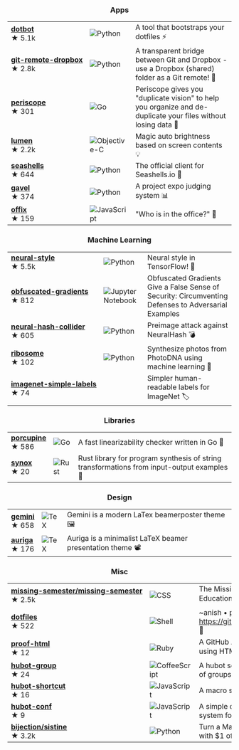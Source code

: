 <h3 align="center">Apps</h3>

| | | |
|---|---|---|
| [**dotbot**](https://github.com/anishathalye/dotbot) <br /> ★⁠ ⁠5.1k <!-- 5104 --> | ![Python](https://img.shields.io/badge/python-%233670A0?style=for-the-badge&logo=python&logoColor=ffdd54) | A tool that bootstraps your dotfiles ⚡️ |
| [**git⁠-⁠remote⁠-⁠dropbox**](https://github.com/anishathalye/git-remote-dropbox) <br /> ★⁠ ⁠2.8k <!-- 2837 --> | ![Python](https://img.shields.io/badge/python-%233670A0?style=for-the-badge&logo=python&logoColor=ffdd54) | A transparent bridge between Git and Dropbox - use a Dropbox (shared) folder as a Git remote! 🎁 |
| [**periscope**](https://github.com/anishathalye/periscope) <br /> ★⁠ ⁠301 | ![Go](https://img.shields.io/badge/go-%2300ADD8.svg?style=for-the-badge&logo=go&logoColor=white) | Periscope gives you "duplicate vision" to help you organize and de-duplicate your files without losing data 🔭 |
| [**lumen**](https://github.com/anishathalye/lumen) <br /> ★⁠ ⁠2.2k <!-- 2241 --> | ![Objective-C](https://img.shields.io/badge/objective--c-%23387bcc.svg?style=for-the-badge&logo=apple&logoColor=white) | Magic auto brightness based on screen contents 💡 |
| [**seashells**](https://github.com/anishathalye/seashells) <br /> ★⁠ ⁠644 | ![Python](https://img.shields.io/badge/python-%233670A0?style=for-the-badge&logo=python&logoColor=ffdd54) | The official client for Seashells.io 🐚 |
| [**gavel**](https://github.com/anishathalye/gavel) <br /> ★⁠ ⁠374 | ![Python](https://img.shields.io/badge/python-%233670A0?style=for-the-badge&logo=python&logoColor=ffdd54) | A project expo judging system 📊 |
| [**offix**](https://github.com/anishathalye/offix) <br /> ★⁠ ⁠159 | ![JavaScript](https://img.shields.io/badge/javascript-%23323330.svg?style=for-the-badge&logo=javascript&logoColor=%23F7DF1E) | "Who is in the office?" 👀 |

<h3 align="center">Machine Learning</h3>

| | | |
|---|---|---|
| [**neural⁠-⁠style**](https://github.com/anishathalye/neural-style) <br /> ★⁠ ⁠5.5k <!-- 5456 --> | ![Python](https://img.shields.io/badge/python-%233670A0?style=for-the-badge&logo=python&logoColor=ffdd54) | Neural style in TensorFlow! 🎨 |
| [**obfuscated⁠-⁠gradients**](https://github.com/anishathalye/obfuscated-gradients) <br /> ★⁠ ⁠812 | ![Jupyter Notebook](https://img.shields.io/badge/jupyter-%23FA0F00.svg?style=for-the-badge&logo=jupyter&logoColor=white) | Obfuscated Gradients Give a False Sense of Security: Circumventing Defenses to Adversarial Examples |
| [**neural⁠-⁠hash⁠-⁠collider**](https://github.com/anishathalye/neural-hash-collider) <br /> ★⁠ ⁠605 | ![Python](https://img.shields.io/badge/python-%233670A0?style=for-the-badge&logo=python&logoColor=ffdd54) | Preimage attack against NeuralHash 💣 |
| [**ribosome**](https://github.com/anishathalye/ribosome) <br /> ★⁠ ⁠102 | ![Python](https://img.shields.io/badge/python-%233670A0?style=for-the-badge&logo=python&logoColor=ffdd54) | Synthesize photos from PhotoDNA using machine learning 🌱 |
| [**imagenet⁠-⁠simple⁠-⁠labels**](https://github.com/anishathalye/imagenet-simple-labels) <br /> ★⁠ ⁠74 |  | Simpler human-readable labels for ImageNet 🏷 |

<h3 align="center">Libraries</h3>

| | | |
|---|---|---|
| [**porcupine**](https://github.com/anishathalye/porcupine) <br /> ★⁠ ⁠586 | ![Go](https://img.shields.io/badge/go-%2300ADD8.svg?style=for-the-badge&logo=go&logoColor=white) | A fast linearizability checker written in Go 🔎 |
| [**synox**](https://github.com/anishathalye/synox) <br /> ★⁠ ⁠20 | ![Rust](https://img.shields.io/badge/rust-%23000000.svg?style=for-the-badge&logo=rust&logoColor=white) | Rust library for program synthesis of string transformations from input-output examples 🔮 |

<h3 align="center">Design</h3>

| | | |
|---|---|---|
| [**gemini**](https://github.com/anishathalye/gemini) <br /> ★⁠ ⁠658 | ![TeX](https://img.shields.io/badge/latex-%23008080.svg?style=for-the-badge&logo=latex&logoColor=white) | Gemini is a modern LaTex beamerposter theme 🖼 |
| [**auriga**](https://github.com/anishathalye/auriga) <br /> ★⁠ ⁠176 | ![TeX](https://img.shields.io/badge/latex-%23008080.svg?style=for-the-badge&logo=latex&logoColor=white) | Auriga is a minimalist LaTeX beamer presentation theme 📽 |

<h3 align="center">Misc</h3>

| | | |
|---|---|---|
| [**missing⁠-⁠semester⁠/⁠missing⁠-⁠semester**](https://github.com/missing-semester/missing-semester) <br /> ★⁠ ⁠2.5k <!-- 2499 --> | ![CSS](https://img.shields.io/badge/css3-%231572B6.svg?style=for-the-badge&logo=css3&logoColor=white) | The Missing Semester of Your CS Education 📚 |
| [**dotfiles**](https://github.com/anishathalye/dotfiles) <br /> ★⁠ ⁠522 | ![Shell](https://img.shields.io/badge/shell-%23121011.svg?style=for-the-badge&logo=gnu-bash&logoColor=white) | ~anish • powered by https://github.com/anishathalye/dotbot 💾 |
| [**proof⁠-⁠html**](https://github.com/anishathalye/proof-html) <br /> ★⁠ ⁠12 | ![Ruby](https://img.shields.io/badge/ruby-%23CC342D.svg?style=for-the-badge&logo=ruby&logoColor=white) | A GitHub Action to validate HTML using HTMLProofer ✔️ |
| [**hubot⁠-⁠group**](https://github.com/anishathalye/hubot-group) <br /> ★⁠ ⁠24 | ![CoffeeScript](https://img.shields.io/badge/coffeescript-%233e2723.svg?style=for-the-badge&logo=coffeescript&logoColor=%23ffffff) | A hubot script that expands mentions of groups 👫 |
| [**hubot⁠-⁠shortcut**](https://github.com/anishathalye/hubot-shortcut) <br /> ★⁠ ⁠16 | ![JavaScript](https://img.shields.io/badge/javascript-%23323330.svg?style=for-the-badge&logo=javascript&logoColor=%23F7DF1E) | A macro system for hubot 💨 |
| [**hubot⁠-⁠conf**](https://github.com/anishathalye/hubot-conf) <br /> ★⁠ ⁠9 | ![JavaScript](https://img.shields.io/badge/javascript-%23323330.svg?style=for-the-badge&logo=javascript&logoColor=%23F7DF1E) | A simple configuration management system for hubot 🔧 |
| [**bijection⁠/⁠sistine**](https://github.com/bijection/sistine) <br /> ★⁠ ⁠3.2k <!-- 3180 --> | ![Python](https://img.shields.io/badge/python-%233670A0?style=for-the-badge&logo=python&logoColor=ffdd54) | Turn a MacBook into a Touchscreen with $1 of Hardware |
